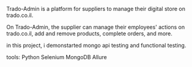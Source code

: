 Trado-Admin is a platform for suppliers to manage their digital store on trado.co.il.

On Trado-Admin, the supplier can manage their employees' actions on trado.co.il, add and remove products, complete orders, and more.

in this project, i demonstarted mongo api testing and functional testing.

tools:
Python
Selenium
MongoDB
Allure
